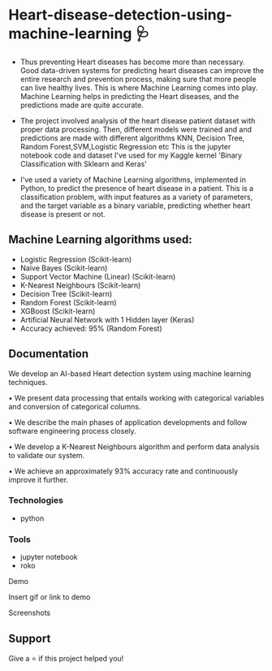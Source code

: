 
# Heart-disease-detection-using-machine-learning 🩺


- Thus preventing Heart diseases has become more than necessary. Good data-driven systems for predicting heart diseases can improve the entire research and prevention process, making sure that more people can live healthy lives. This is where Machine Learning comes into play. Machine Learning helps in predicting the Heart diseases, and the predictions made are quite accurate.

- The project involved analysis of the heart disease patient dataset with proper data processing. Then, different models were trained and and predictions are made with different algorithms KNN, Decision Tree, Random Forest,SVM,Logistic Regression etc This is the jupyter notebook code and dataset I've used for my Kaggle kernel 'Binary Classification with Sklearn and Keras'

- I've used a variety of Machine Learning algorithms, implemented in Python, to predict the presence of heart disease in a patient. This is a classification problem, with input features as a variety of parameters, and the target variable as a binary variable, predicting whether heart disease is present or not.

## Machine Learning algorithms used:

- Logistic Regression (Scikit-learn)
- Naive Bayes (Scikit-learn)
- Support Vector Machine (Linear) (Scikit-learn)
- K-Nearest Neighbours (Scikit-learn)
- Decision Tree (Scikit-learn)
- Random Forest (Scikit-learn)
- XGBoost (Scikit-learn)
- Artificial Neural Network with 1 Hidden layer (Keras)
- Accuracy achieved: 95% (Random Forest)
## Documentation

We develop an AI-based Heart detection system using machine learning techniques.

•
We present data processing that entails working with categorical variables and conversion of categorical columns.

•
We describe the main phases of application developments and follow software engineering process closely.

•
We develop a K-Nearest Neighbours algorithm and perform data analysis to validate our system.

•
We achieve an approximately 93% accuracy rate and continuously improve it further.

### Technologies

- python

### Tools 
- jupyter notebook
- roko




 Demo

Insert gif or link to demo


Screenshots


## Support

Give a ⭐️ if this project helped you!